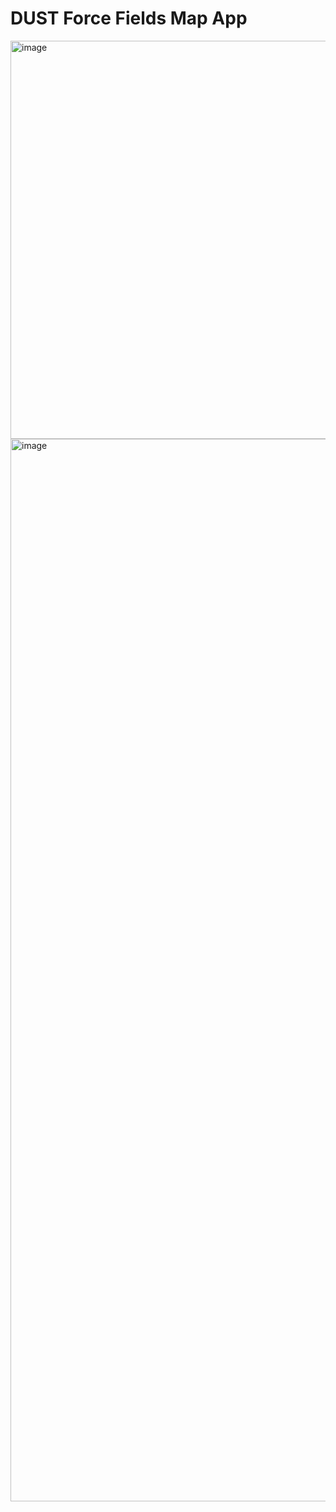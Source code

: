 # DUST Force Fields Map App

<img width="813" height="637" alt="image" src="https://github.com/user-attachments/assets/fbe18a39-9dc0-41e8-b9b4-035f600d9d6b" />

<img width="3016" height="1700" alt="image" src="https://github.com/user-attachments/assets/34745d40-7464-4442-867a-22a4a42680cc" />
